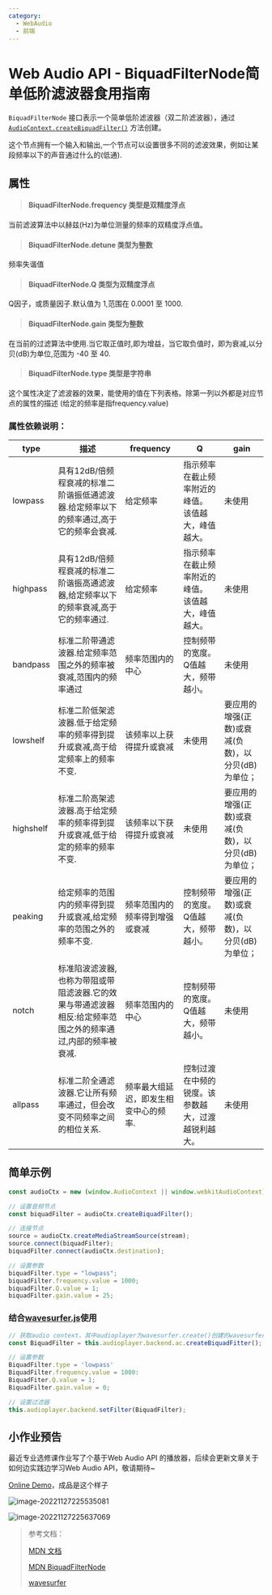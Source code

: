 ```yaml
---
category:
  - WebAudio
  - 前端
---
```

# Web Audio API - BiquadFilterNode简单低阶滤波器食用指南

`BiquadFilterNode` 接口表示一个简单低阶滤波器（双二阶滤波器），通过 [`AudioContext.createBiquadFilter()`](https://developer.mozilla.org/zh-CN/docs/Web/API/BaseAudioContext/createBiquadFilter) 方法创建。

这个节点拥有一个输入和输出,一个节点可以设置很多不同的滤波效果，例如让某段频率以下的声音通过什么的(低通).

## 属性

> #### BiquadFilterNode.frequency 类型是双精度浮点

当前滤波算法中以赫兹(Hz)为单位测量的频率的双精度浮点值。

> #### BiquadFilterNode.detune 类型为整数

频率失谐值

> #### BiquadFilterNode.Q 类型为双精度浮点

Q因子，或质量因子.默认值为 1,范围在 0.0001 至 1000.

> #### BiquadFilterNode.gain 类型为整数

在当前的过滤算法中使用.当它取正值时,即为增益，当它取负值时，即为衰减,以分贝(dB)为单位,范围为 -40 至 40.

> #### BiquadFilterNode.type 类型是字符串

这个属性决定了滤波器的效果，能使用的值在下列表格。除第一列以外都是对应节点的属性的描述 (给定的频率是指frequency.value)

### 属性依赖说明：

| type      | 描述                                                         | frequency                             | Q                                                   | gain                                               |
| --------- | ------------------------------------------------------------ | ------------------------------------- | --------------------------------------------------- | -------------------------------------------------- |
| lowpass   | 具有12dB/倍频程衰减的标准二阶谐振低通滤波器.给定频率以下的频率通过,高于它的频率会衰减. | 给定频率                              | 指示频率在截止频率附近的峰值。 该值越大，峰值越大。 | 未使用                                             |
| highpass  | 具有12dB/倍频程衰减的标准二阶谐振高通滤波器,给定频率以下的频率衰减,高于它的频率通过. | 给定频率                              | 指示频率在截止频率附近的峰值。 该值越大，峰值越大。 | 未使用                                             |
| bandpass  | 标准二阶带通滤波器.给定频率范围之外的频率被衰减,范围内的频率通过 | 频率范围内的中心                      | 控制频带的宽度。Q值越大，频带越小。                 | 未使用                                             |
| lowshelf  | 标准二阶低架滤波器.低于给定频率的频率得到提升或衰减,高于给定频率上的频率不变. | 该频率以上获得提升或衰减              | 未使用                                              | 要应用的增强(正数)或衰减(负数)，以分贝(dB)为单位； |
| highshelf | 标准二阶高架滤波器.高于给定频率的频率得到提升或衰减,低于给定的频率的频率不变. | 该频率以下获得提升或衰减              | 未使用                                              | 要应用的增强(正数)或衰减(负数)，以分贝(dB)为单位； |
| peaking   | 给定频率的范围内的频率得到提升或衰减,给定频率的范围之外的频率不变. | 频率范围内的频率得到增强或衰减        | 控制频带的宽度。Q值越大，频带越小。                 | 要应用的增强(正数)或衰减(负数)，以分贝(dB)为单位； |
| notch     | 标准陷波滤波器,也称为带阻或带阻滤波器.它的效果与带通滤波器相反:给定频率范围之外的频率通过,内部的频率被衰减. | 频率范围内的中心                      | 控制频带的宽度。Q值越大，频带越小。                 | 未使用                                             |
| allpass   | 标准二阶全通滤波器.它让所有频率通过，但会改变不同频率之间的相位关系. | 频率最大组延迟，即发生相变中心的频率. | 控制过渡在中频的锐度。该参数越大，过渡越锐利越大。  | 未使用                                             |

## 简单示例

```js
const audioCtx = new (window.AudioContext || window.webkitAudioContext)();

// 设置音频节点
const biquadFilter = audioCtx.createBiquadFilter();

// 连接节点
source = audioCtx.createMediaStreamSource(stream);
source.connect(biquadFilter);
biquadFilter.connect(audioCtx.destination);

// 设置参数
biquadFilter.type = "lowpass";
biquadFilter.frequency.value = 1000;
biquadFilter.Q.value = 1;
biquadFilter.gain.value = 25;
```

### 结合[wavesurfer.js](https://wavesurfer-js.org/)使用

```js
// 获取audio context，其中audioplayer为wavesurfer.create()创建的wavesurfer实例
const BiquadFilter = this.audioplayer.backend.ac.createBiquadFitter();

// 设置参数
BiquadFilter.type = 'lowpass'
BiquadFilter.frequency.value = 1000:
BiquadFiter.Q.value = 1;
BiquadFilter.gain.value = 0;

// 设置过滤器
this.audioplayer.backend.setFilter(BiquadFilter);
```

## 小作业预告

最近专业选修课作业写了个基于Web Audio API 的播放器，后续会更新文章关于如何边实践边学习Web Audio API，敬请期待~

[Online Demo](https://my-bucket-r4bp40x-1259409954.cos-website.ap-guangzhou.myqcloud.com)，成品是这个样子

![image-20221127225535081](https://cdn.yihuiblog.top/images/202211272255177.png)

![image-20221127225637069](https://cdn.yihuiblog.top/images/202211272256166.png)

> 参考文档：
>
> [MDN 文档](https://developer.mozilla.org/zh-CN/docs/Web/API/BaseAudioContext/createBiquadFilter#%E7%A4%BA%E4%BE%8B)
>
> [MDN BiquadFilterNode](https://developer.mozilla.org/zh-CN/docs/Web/API/BiquadFilterNode)
>
> [wavesurfer](https://wavesurfer-js.org/)
